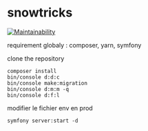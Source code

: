 # snowtricks

[![Maintainability](https://api.codeclimate.com/v1/badges/0927282ba7972272f032/maintainability)](https://codeclimate.com/github/CrabThug/snowtricks/maintainability)


requirement globaly : composer, yarn, symfony

clone the repository

```
composer install
bin/console d:d:c
bin/console make:migration
bin/console d:m:m -q
bin/console d:f:l
```

modifier le fichier env en prod

```
symfony server:start -d
```



